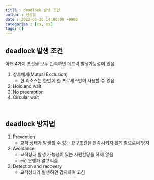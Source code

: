 ```yaml
---
title : deadlock 발생 조건
author : 신성일
date : 2022-02-30 14:00:00 +0900
categories : [cs, os]
tags: []
---
```


## **deadlock 발생 조건**

아래 4가지 조건을 모두 만족하면 데드락 발생가능성이 있음

1. 상호배제(Mutual Exclusion)
   - 한 리소스는 한번에 한 프로세스만이 사용할 수 있음
2. Hold and wait
3. No preemption
4. Circular wait

<br/>

## deadlock 방지법

1. Prevention 
   - 교착 상태가 발생할 수 있는 요구조건을 만족시키지 않게 함으로써 방지
2. Avoidance
   - 교착상태 발생 가능성이 있는 자원할당을 하지 않음
   - ex) 은행가 알고리즘
3. Detection and recovery
   - 교착상태가 발생하면 감지하여 고침

